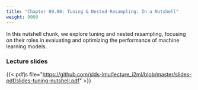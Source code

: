 ```yaml
---
title: "Chapter 09.00: Tuning & Nested Resampling: In a Nutshell"
weight: 9000
---
```

In this nutshell chunk, we explore tuning and nested resampling, focusing on their roles in evaluating and optimizing the performance of machine learning models.

<!--more-->

### Lecture slides

{{< pdfjs file="https://github.com/slds-lmu/lecture_i2ml/blob/master/slides-pdf/slides-tuning-nutshell.pdf" >}}
